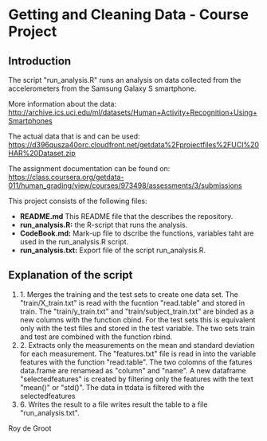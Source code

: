 # Getting and Cleaning Data - Course Project

## Introduction
The script "run_analysis.R" runs an analysis on data collected from the accelerometers from the Samsung Galaxy S smartphone.

More information about the data:
http://archive.ics.uci.edu/ml/datasets/Human+Activity+Recognition+Using+Smartphones

The actual data that is and can be used:
https://d396qusza40orc.cloudfront.net/getdata%2Fprojectfiles%2FUCI%20HAR%20Dataset.zip

The assignment documentation can be found on:
https://class.coursera.org/getdata-011/human_grading/view/courses/973498/assessments/3/submissions

This project consists of the following files:
<ul>
<li><strong>README.md</strong> This README file that the describes the repository.</li>
<li><strong>run_analysis.R:</strong> the R-script that runs the analysis.</li>
<li><strong>CodeBook.md:</strong> Mark-up file to dscribe the functions, variables taht are used in the run_analysis.R script.</li>
<li><strong>run_analysis.txt:</strong> Export file of the script run_analysis.R.</li>
</ul>

## Explanation of the script
<ol>
<li>1. Merges the training and the test sets to create one data set. 
The "train/X_train.txt" is read with the fucntion "read.table" and stored in train. The "train/y_train.txt" and "train/subject_train.txt" are binded as a new columns with the function cbind. For the test sets this is equivalent only with the test files and stored in the test variable. The two sets train and test are combined with the function rbind.</li>
<li>2. Extracts only the measurements on the mean and standard deviation for each measurement.
The "features.txt" file is read in into the variable features with the function "read.table". The two colomns of the fatures data.frame are renamead as "column" and "name". A new dataframe "selectedfeatures" is created by filtering only the features with the text "mean()" or "std()". The data in ttdata is filtered with the selectedfeatures </li> 
<li>6. Writes the result to a file
writes result the table to a file "run_analysis.txt".</li>
</ol>

Roy de Groot
